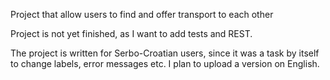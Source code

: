 Project that allow users to find and offer transport to each other

Project is not yet finished, as I want to add tests and REST.

The project is written for Serbo-Croatian users, since it was a task by itself to change labels, error messages etc. I plan to upload a version on English.
